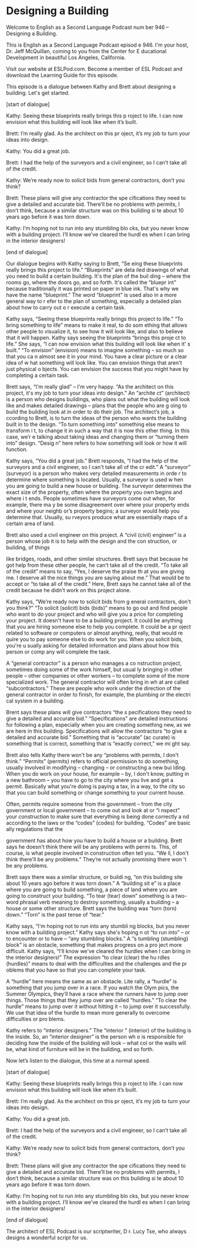 # Designing a Building

Welcome to English as a Second Language Podcast num ber 946 – Designing a Building.

This is English as a Second Language Podcast episod e 946. I'm your host, Dr. Jeff McQuillan, coming to you from the Center for E ducational Development in beautiful Los Angeles, California.

Visit our website at ESLPod.com. Become a member of  ESL Podcast and download the Learning Guide for this episode.

This episode is a dialogue between Kathy and Brett about designing a building. Let's get started.

[start of dialogue]

Kathy: Seeing these blueprints really brings this p roject to life. I can now envision what this building will look like when it’s built.

Brett: I’m really glad. As the architect on this pr oject, it’s my job to turn your ideas into design.

Kathy: You did a great job.

Brett: I had the help of the surveyors and a civil engineer, so I can’t take all of the credit.

Kathy: We’re ready now to solicit bids from general  contractors, don’t you think?

Brett: These plans will give any contractor the spe cifications they need to give a detailed and accurate bid. There’ll be no problems with permits, I don’t think, because a similar structure was on this building si te about 10 years ago before it was torn down.

Kathy: I’m hoping not to run into any stumbling blo cks, but you never know with a building project. I’ll know we’ve cleared the hurdl es when I can bring in the interior designers!

[end of dialogue]

Our dialogue begins with Kathy saying to Brett, “Se eing these blueprints really brings this project to life.” “Blueprints” are deta iled drawings of what you need to build a certain building. It's the plan of the buil ding – where the rooms go, where the doors go, and so forth. It's called the “bluepr int” because traditionally it was printed on paper in blue ink. That's why we have the name “blueprint.” The word “blueprint” is used also in a more general way to r efer to the plan of something, especially a detailed plan about how to carry out o r execute a certain task.

Kathy says, “Seeing these blueprints really brings this project to life.” “To bring something to life” means to make it real, to do som ething that allows other people to visualize it, to see how it will look like, and also to believe that it will happen. Kathy says seeing the blueprints “brings this proje ct to life.” She says, “I can now envision what this building will look like when it' s built.” “To envision” (envision) means to imagine something – so much so that you ca n almost see it in your mind. You have a clear picture or a clear idea of w hat something will look like. You can envision things that aren't just physical o bjects. You can envision the success that you might have by completing a certain  task.

Brett says, “I'm really glad” – I'm very happy. “As  the architect on this project, it's my job to turn your ideas into design.” An “archite ct” (architect) is a person who designs buildings, who plans out what the building will look like and makes detailed drawings – plans that the people who are g oing to build the building look at in order to do their job. The architect’s job, a ccording to Brett, is to turn the ideas of the person who wants the building built in to the design. “To turn something into” something else means to transform i t, to change it in such a way that it is now this other thing. In this case, we’r e talking about taking ideas and changing them or “turning them into” design. “Desig n” here refers to how something will look or how it will function.

Kathy says, “You did a great job.” Brett responds, “I had the help of the surveyors and a civil engineer, so I can't take all of the cr edit.” A “surveyor” (surveyor) is a person who makes very detailed measurements in orde r to determine where something is located. Usually, a surveyor is used w hen you are going to build a new house or building. The surveyor determines the exact size of the property, often where the property you own begins and where i t ends. People sometimes have surveyors come out when, for example, there ma y be some disagreement over where your property ends and where your neighb or’s property begins; a surveyor would help you determine that. Usually, su rveyors produce what are essentially maps of a certain area of land.

Brett also used a civil engineer on this project. A  “civil (civil) engineer” is a person whose job it is to help with the design and the con struction, or building, of things

like bridges, roads, and other similar structures. Brett says that because he got help from these other people, he can't take all of the credit. “To take all of the credit” means to say, “Yes, I deserve the praise th at you are giving me. I deserve all the nice things you are saying about me.” That would be to accept or “to take all of the credit.” Here, Brett says he cannot take  all of the credit because he didn't work on this project alone.

Kathy says, “We’re ready now to solicit bids from g eneral contractors, don't you think?” “To solicit (solicit) bids (bids)” means to  go out and find people who want to do your project and who will give you a price for completing your project. It doesn't have to be a building project. It could be anything that you are hiring someone else to help you complete. It could be a pr oject related to software or computers or almost anything, really, that would re quire you to pay someone else to do work for you. When you solicit bids, you're u sually asking for detailed information and plans about how this person or comp any will complete the task.

A “general contractor” is a person who manages a co nstruction project, sometimes doing some of the work himself, but usual ly bringing in other people – other companies or other workers – to complete some  of the more specialized work. The general contractor will often bring in wh at are called “subcontractors.” These are people who work under the direction of the general contractor in order to finish, for example, the plumbing or the electri cal system in a building.

Brent says these plans will give contractors “the s pecifications they need to give a detailed and accurate bid.” “Specifications” are detailed instructions for following a plan, especially when you are creating something new, as we are here in this building. Specifications will allow the contractors “to give a detailed and accurate bid.” Something that is “accurate” (ac curate) is something that is correct, something that is “exactly correct,” we mi ght say.

Brett also tells Kathy there won't be any “problems  with permits, I don't think.” “Permits” (permits) refers to official permission to do something, usually involved in modifying – changing – or constructing a new bui lding. When you do work on your house, for example – by, I don't know, putting  in a new bathroom – you have to go to the city where you live and get a permit. Basically what you're doing is paying a tax, in a way, to the city so that you can  build something or change something to your current house.

Often, permits require someone from the government – from the city government or local government – to come out and look at or “i nspect” your construction to make sure that everything is being done correctly a nd according to the laws or the “codes” (codes) for building. “Codes” are basic ally regulations that the

government has about how you have to build a house or a building. Brett says he doesn't think there will be any problems with permi ts. This, of course, is what people involved in construction often tell you. “We ll, I don't think there'll be any problems.” They’re not actually promising there won 't be any problems.

Brett says there was a similar structure, or buildi ng, “on this building site about 10 years ago before it was torn down.” A “building sit e” is a place where you are going to build something, a piece of land where you  are going to construct your building. “To tear (tear) down” something is a two- word phrasal verb meaning to destroy something, usually a building – a house or some other structure. Brett says the building was “torn (torn) down.” “Torn” is  the past tense of “tear.”

Kathy says, “I'm hoping not to run into any stumbli ng blocks, but you never know with a building project.” Kathy says she's hoping n ot “to run into” – or to encounter or to have – “any stumbling blocks.” A “s tumbling (stumbling) block” is an obstacle, something that makes progress on a pro ject more difficult. Kathy says, “I’ll know we've cleared the hurdles when I can bring in the interior designers!” The expression “to clear (clear) the hu rdles (hurdles)” means to deal with the difficulties and the challenges and the pr oblems that you have so that you can complete your task.

A “hurdle” here means the same as an obstacle. Lite rally, a “hurdle” is something that you jump over in a race. If you watch the Olym pics, the Summer Olympics, they’ll have a race where the runners have to jump over things. Those things that they jump over are called “hurdles.” “To clear the hurdle” means to jump over it without hitting it – to jump over it successfully. We use that idea of the hurdle to mean more generally to overcome difficulties or pro blems.

Kathy refers to “interior designers.” The “interior ” (interior) of the building is the inside. So, an “interior designer” is the person wh o is responsible for deciding how the inside of the building will look – what col or the walls will be, what kind of furniture will be in the building, and so forth.

Now let’s listen to the dialogue, this time at a normal speed.

[start of dialogue]

Kathy: Seeing these blueprints really brings this p roject to life. I can now envision what this building will look like when it’s built.

Brett: I’m really glad. As the architect on this pr oject, it’s my job to turn your ideas into design.

 Kathy: You did a great job.

Brett: I had the help of the surveyors and a civil engineer, so I can’t take all of the credit.

Kathy: We’re ready now to solicit bids from general  contractors, don’t you think?

Brett: These plans will give any contractor the spe cifications they need to give a detailed and accurate bid. There’ll be no problems with permits, I don’t think, because a similar structure was on this building si te about 10 years ago before it was torn down.

Kathy: I’m hoping not to run into any stumbling blo cks, but you never know with a building project. I’ll know we’ve cleared the hurdl es when I can bring in the interior designers!

[end of dialogue]

The architect of ESL Podcast is our scriptwriter, D r. Lucy Tse, who always designs a wonderful script for us.

